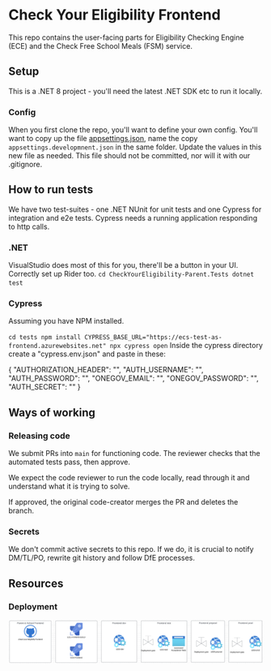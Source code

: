 # Check Your Eligibility Frontend
This repo contains the user-facing parts for Eligibility Checking Engine (ECE) and the Check Free School Meals (FSM) service.

## Setup
This is a .NET 8 project - you'll need the latest .NET SDK etc to run it locally.

### Config
When you first clone the repo, you'll want to define your own config. You'll want to copy up the
file [appsettings.json](CheckYourEligibility-Parent/appsettings.json), name the copy `appsettings.developmnent.json`
in the same folder. Update the values in this new file as needed. This file should not be committed, nor will it with our .gitignore.

## How to run tests
We have two test-suites - one .NET NUnit for unit tests and one Cypress for integration and e2e tests. Cypress needs a running application responding to http calls.

### .NET
VisualStudio does most of this for you, there'll be a button in your UI. Correctly set up Rider too.
`
cd CheckYourEligibility-Parent.Tests
dotnet test
`

### Cypress
Assuming you have NPM installed.

`
cd tests
npm install
CYPRESS_BASE_URL="https://ecs-test-as-frontend.azurewebsites.net" npx cypress open
`
Inside the cypress directory create a "cypress.env.json" and paste in these:

{
    "AUTHORIZATION_HEADER": "",
    "AUTH_USERNAME": "",
    "AUTH_PASSWORD": "",
    "ONEGOV_EMAIL": "",
    "ONEGOV_PASSWORD": "",
    "AUTH_SECRET": ""
}

## Ways of working
### Releasing code
We submit PRs into `main` for functioning code. The reviewer checks that the automated tests pass, then approve.

We expect the code reviewer to run the code locally, read through it and understand what it is trying to solve.

If approved, the original code-creator merges the PR and deletes the branch.

### Secrets
We don't commit active secrets to this repo. If we do, it is crucial to notify DM/TL/PO, rewrite git history and follow DfE processes.

## Resources
### Deployment
![Deployment](docs/images/frontend-pipeline.png)

